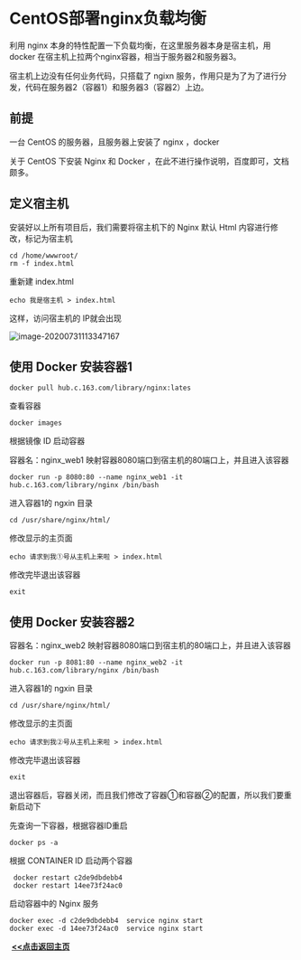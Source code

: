 # CentOS部署nginx负载均衡

利用 nginx 本身的特性配置一下负载均衡，在这里服务器本身是宿主机，用 docker 在宿主机上拉两个nginx容器，相当于服务器2和服务器3。

宿主机上边没有任何业务代码，只搭载了 ngixn 服务，作用只是为了为了进行分发，代码在服务器2（容器1）和服务器3（容器2）上边。

## 前提

一台 CentOS 的服务器，且服务器上安装了 nginx ，docker

关于 CentOS 下安装 Nginx 和 Docker ，在此不进行操作说明，百度即可，文档颇多。

## 定义宿主机

安装好以上所有项目后，我们需要将宿主机下的 Nginx 默认 Html 内容进行修改，标记为宿主机

```
cd /home/wwwroot/
rm -f index.html
```

重新建 index.html

```
echo 我是宿主机 > index.html
```

这样，访问宿主机的 IP就会出现

![image-20200731113347167](https://liudandandear.gitee.io/image/image-20200731113347167.png)

## 使用 Docker 安装容器1

```
docker pull hub.c.163.com/library/nginx:lates
```

查看容器

```
docker images
```

根据镜像 ID 启动容器

容器名：nginx_web1  映射容器8080端口到宿主机的80端口上，并且进入该容器

```
docker run -p 8080:80 --name nginx_web1 -it hub.c.163.com/library/nginx /bin/bash
```

进入容器1的 ngxin 目录

```
cd /usr/share/nginx/html/
```

修改显示的主页面

```
echo 请求到我①号从主机上来啦 > index.html
```

修改完毕退出该容器

```
exit
```

## 使用 Docker 安装容器2

容器名：nginx_web2  映射容器8080端口到宿主机的80端口上，并且进入该容器

```
docker run -p 8081:80 --name nginx_web2 -it hub.c.163.com/library/nginx /bin/bash
```

进入容器1的 ngxin 目录

```
cd /usr/share/nginx/html/
```

修改显示的主页面

```
echo 请求到我②号从主机上来啦 > index.html
```

修改完毕退出该容器

```
exit
```

退出容器后，容器关闭，而且我们修改了容器①和容器②的配置，所以我们要重新启动下

先查询一下容器，根据容器ID重启

```
docker ps -a
```

根据 CONTAINER ID 启动两个容器

```
 docker restart c2de9dbdebb4
 docker restart 14ee73f24ac0
```

启动容器中的 Nginx 服务

```
docker exec -d c2de9dbdebb4  service nginx start 
docker exec -d 14ee73f24ac0  service nginx start 
```





​                                                                                                                                                                   **<u>[<<点击返回主页](https://liudandandear.gitee.io)</u>**